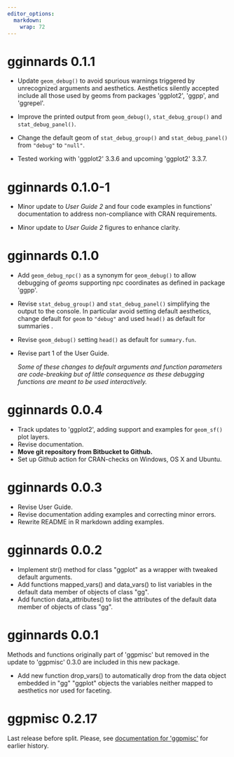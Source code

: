 ```yaml
---
editor_options:
  markdown:
    wrap: 72
---
```


# gginnards 0.1.1

-   Update `geom_debug()` to avoid spurious warnings triggered by
    unrecognized arguments and aesthetics. Aesthetics silently accepted
    include all those used by geoms from packages 'ggplot2', 'ggpp', and
    'ggrepel'.
    
-   Improve the printed output from `geom_debug()`, `stat_debug_group()`
    and `stat_debug_panel()`.
    
-   Change the default geom of `stat_debug_group()` and `stat_debug_panel()`
    from `"debug"` to `"null"`.    

-   Tested working with 'ggplot2' 3.3.6 and upcoming 'ggplot2' 3.3.7.

# gginnards 0.1.0-1

-   Minor update to *User Guide 2* and four code examples in functions'
    documentation to address non-compliance with CRAN requirements.

-   Minor update to *User Guide 2* figures to enhance clarity.

# gginnards 0.1.0

-   Add `geom_debug_npc()` as a synonym for `geom_debug()` to allow
    debugging of *geoms* supporting npc coordinates as defined in
    package 'ggpp'.

-   Revise `stat_debug_group()` and `stat_debug_panel()` simplifying the
    output to the console. In particular avoid setting default
    aesthetics, change default for `geom` to `"debug"` and used `head()`
    as default for summaries .

-   Revise `geom_debug()` setting `head()` as default for `summary.fun`.

-   Revise part 1 of the User Guide.

    *Some of these changes to default arguments and function parameters
    are code-breaking but of little consequence as these debugging
    functions are meant to be used interactively.*

# gginnards 0.0.4

-   Track updates to 'ggplot2', adding support and examples for
    `geom_sf()` plot layers.
-   Revise documentation.
-   **Move git repository from Bitbucket to Github.**
-   Set up Github action for CRAN-checks on Windows, OS X and Ubuntu.

# gginnards 0.0.3

-   Revise User Guide.
-   Revise documentation adding examples and correcting minor errors.
-   Rewrite README in R markdown adding examples.

# gginnards 0.0.2

-   Implement str() method for class "ggplot" as a wrapper with tweaked
    default arguments.
-   Add functions mapped_vars() and data_vars() to list variables in the
    default data member of objects of class "gg".
-   Add function data_attributes() to list the attributes of the default
    data member of objects of class "gg".

# gginnards 0.0.1

Methods and functions originally part of 'ggpmisc' but removed in the
update to 'ggpmisc' 0.3.0 are included in this new package.

-   Add new function drop_vars() to automatically drop from the data
    object embedded in "gg" "ggplot" objects the variables neither
    mapped to aesthetics nor used for faceting.

# ggpmisc 0.2.17

Last release before split. Please, see [documentation for
'ggpmisc'](https://docs.r4photobiology.info/ggpmisc/news/index.html#ggpmisc-0-2-7-2016-03-22 "changelog")
for earlier history.
